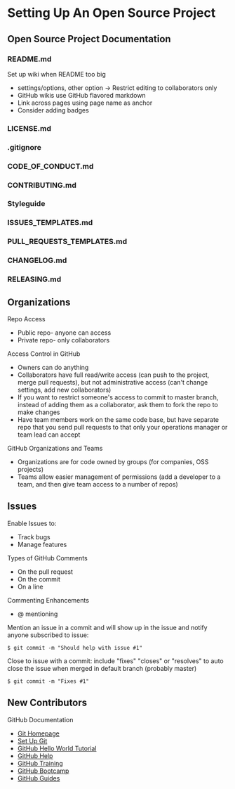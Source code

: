 # Setting Up An Open Source Project

## Open Source Project Documentation

### README.md

Set up wiki when README too big
* settings/options, other option -> Restrict editing to collaborators only
* GitHub wikis use GitHub flavored markdown
* Link across pages using page name as anchor
* Consider adding badges

### LICENSE.md
### .gitignore
### CODE_OF_CONDUCT.md
### CONTRIBUTING.md
### Styleguide
### ISSUES_TEMPLATES.md
### PULL_REQUESTS_TEMPLATES.md
### CHANGELOG.md
### RELEASING.md

## Organizations

Repo Access
* Public repo- anyone can access
* Private repo- only collaborators

Access Control in GitHub
* Owners can do anything
* Collaborators have full read/write access (can push to the project, merge pull requests), but not administrative access (can't change settings, add new collaborators)
* If you want to restrict someone's access to commit to master branch, instead of adding them as a collaborator, ask them to fork the repo to make changes
* Have team members work on the same code base, but have separate repo that you send pull requests to that only your operations manager or team lead can accept

GitHub Organizations and Teams
* Organizations are for code owned by groups (for companies, OSS projects)
* Teams allow easier management of permissions (add a developer to a team, and then give team access to a number of repos)

## Issues

<!--
Listing issues- issues tab, open/closed, filtering issues
Labels- example: features and bugs, including multiple labels
Assign, milestone, issue notifications, subscribe/unsubscribe to an issue
Respond by replying to any email about that issue

Issues- keyboard shortcuts
New issue, drop down list of developers, select/create new milestone
Rails repo issues- filter issues by milestone, labels
-->

Enable Issues to:
* Track bugs
* Manage features

Types of GitHub Comments
* On the pull request
* On the commit
* On a line

Commenting Enhancements
* @ mentioning

Mention an issue in a commit and will show up in the issue and notify anyone subscribed to issue: 

    $ git commit -m "Should help with issue #1"

Close to issue with a commit: include "fixes" "closes" or "resolves" to auto close the issue when merged in default branch (probably master)

    $ git commit -m "Fixes #1"

## New Contributors

GitHub Documentation
* [Git Homepage](https://git-scm.com)
* [Set Up Git](https://help.github.com/articles/set-up-git)
* [GitHub Hello World Tutorial](https://guides.github.com/activities/hello-world)
* [GitHub Help](https://help.github.com)  
* [GitHub Training](http://training.github.com)  
* [GitHub Bootcamp](https://help.github.com/categories/bootcamp)  
* [GitHub Guides](https://guides.github.com) 
